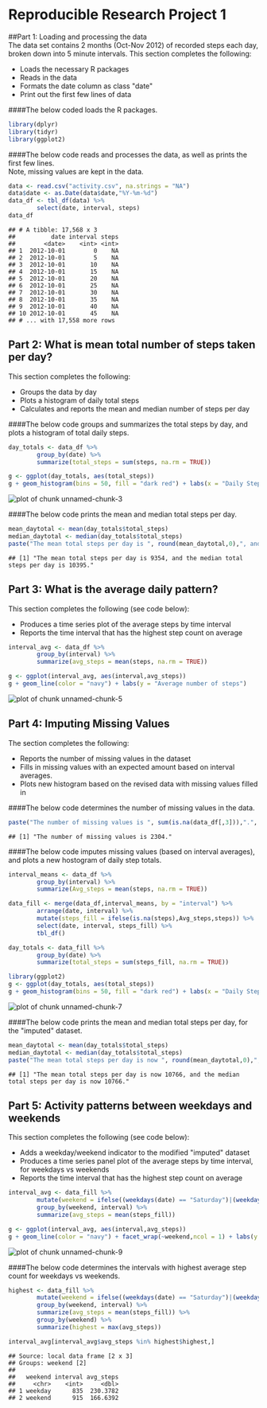 Reproducible Research Project 1
============================================

##Part 1: Loading and processing the data  
The data set contains 2 months (Oct-Nov 2012) of recorded steps each day, broken down into 5 minute intervals. This section completes the following:

- Loads the necessary R packages
- Reads in the data
- Formats the date column as class "date"
- Print out the first few lines of data  
  
####The below coded loads the R packages. 

```r
library(dplyr)
library(tidyr)
library(ggplot2)
```

####The below code reads and processes the data, as well as prints the first few lines.  
Note, missing values are kept in the data.  
  

```r
data <- read.csv("activity.csv", na.strings = "NA")
data$date <- as.Date(data$date,"%Y-%m-%d")
data_df <- tbl_df(data) %>%
        select(date, interval, steps)
data_df
```

```
## # A tibble: 17,568 x 3
##          date interval steps
##        <date>    <int> <int>
## 1  2012-10-01        0    NA
## 2  2012-10-01        5    NA
## 3  2012-10-01       10    NA
## 4  2012-10-01       15    NA
## 5  2012-10-01       20    NA
## 6  2012-10-01       25    NA
## 7  2012-10-01       30    NA
## 8  2012-10-01       35    NA
## 9  2012-10-01       40    NA
## 10 2012-10-01       45    NA
## # ... with 17,558 more rows
```

## Part 2: What is mean total number of steps taken per day?
This section completes the following:

- Groups the data by day
- Plots a histogram of daily total steps
- Calculates and reports the mean and median number of steps per day  


####The  below code groups and summarizes the total steps by day, and plots a histogram of total daily steps.

```r
day_totals <- data_df %>%
        group_by(date) %>%
        summarize(total_steps = sum(steps, na.rm = TRUE))

g <- ggplot(day_totals, aes(total_steps))
g + geom_histogram(bins = 50, fill = "dark red") + labs(x = "Daily Step Total")
```

![plot of chunk unnamed-chunk-3](figure/unnamed-chunk-3-1.png)


####The below code prints the mean and median total steps per day. 

```r
mean_daytotal <- mean(day_totals$total_steps)
median_daytotal <- median(day_totals$total_steps)
paste("The mean total steps per day is ", round(mean_daytotal,0),", and the median total steps per day is ", round(median_daytotal,0),".", sep = "")
```

```
## [1] "The mean total steps per day is 9354, and the median total steps per day is 10395."
```

## Part 3: What is the average daily pattern?
This section completes the following (see code below):

- Produces a time series plot of the average steps by time interval
- Reports the time interval that has the highest step count on average


```r
interval_avg <- data_df %>%
        group_by(interval) %>%
        summarize(avg_steps = mean(steps, na.rm = TRUE))

g <- ggplot(interval_avg, aes(interval,avg_steps))
g + geom_line(color = "navy") + labs(y = "Average number of steps")
```

![plot of chunk unnamed-chunk-5](figure/unnamed-chunk-5-1.png)

## Part 4: Imputing Missing Values
The section completes the following:

- Reports the number of missing values in the dataset
- Fills in missing values with an expected amount based on interval averages.
- Plots new histogram based on the revised data with missing values filled in  


####The below code determines the number of missing values in the data.

```r
paste("The number of missing values is ", sum(is.na(data_df[,3])),".", sep = "")
```

```
## [1] "The number of missing values is 2304."
```


####The below code imputes missing values (based on interval averages), and plots a new hostogram of daily step totals.

```r
interval_means <- data_df %>%
        group_by(interval) %>%
        summarize(Avg_steps = mean(steps, na.rm = TRUE))

data_fill <- merge(data_df,interval_means, by = "interval") %>%
        arrange(date, interval) %>%
        mutate(steps_fill = ifelse(is.na(steps),Avg_steps,steps)) %>%
        select(date, interval, steps_fill) %>%
        tbl_df()

day_totals <- data_fill %>%
        group_by(date) %>%
        summarize(total_steps = sum(steps_fill, na.rm = TRUE))

library(ggplot2)
g <- ggplot(day_totals, aes(total_steps))
g + geom_histogram(bins = 50, fill = "dark red") + labs(x = "Daily Step Total")
```

![plot of chunk unnamed-chunk-7](figure/unnamed-chunk-7-1.png)

####The below code prints the mean and median total steps per day, for the "imputed" dataset. 

```r
mean_daytotal <- mean(day_totals$total_steps)
median_daytotal <- median(day_totals$total_steps)
paste("The mean total steps per day is now ", round(mean_daytotal,0),", and the median total steps per day is now ", round(median_daytotal,0),".", sep = "")
```

```
## [1] "The mean total steps per day is now 10766, and the median total steps per day is now 10766."
```

## Part 5: Activity patterns between weekdays and weekends
This section completes the following (see code below):

- Adds a weekday/weekend indicator to the modified "imputed" dataset
- Produces a time series panel plot of the average steps by time interval, for weekdays vs weekends
- Reports the time interval that has the highest step count on average


```r
interval_avg <- data_fill %>%
        mutate(weekend = ifelse((weekdays(date) == "Saturday")|(weekdays(date) == "Sunday"),"weekend","weekday")) %>%
        group_by(weekend, interval) %>%
        summarize(avg_steps = mean(steps_fill))

g <- ggplot(interval_avg, aes(interval,avg_steps))
g + geom_line(color = "navy") + facet_wrap(~weekend,ncol = 1) + labs(y = "Average number of steps")
```

![plot of chunk unnamed-chunk-9](figure/unnamed-chunk-9-1.png)


####The below code determines the intervals with highest average step count for weekdays vs weekends. 

```r
highest <- data_fill %>%
        mutate(weekend = ifelse((weekdays(date) == "Saturday")|(weekdays(date) == "Sunday"),"weekend","weekday")) %>%
        group_by(weekend, interval) %>%
        summarize(avg_steps = mean(steps_fill)) %>%
        group_by(weekend) %>%
        summarize(highest = max(avg_steps))

interval_avg[interval_avg$avg_steps %in% highest$highest,]
```

```
## Source: local data frame [2 x 3]
## Groups: weekend [2]
## 
##   weekend interval avg_steps
##     <chr>    <int>     <dbl>
## 1 weekday      835  230.3782
## 2 weekend      915  166.6392
```
